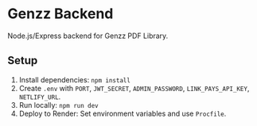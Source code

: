 # Genzz Backend
Node.js/Express backend for Genzz PDF Library.

## Setup
1. Install dependencies: `npm install`
2. Create `.env` with `PORT`, `JWT_SECRET`, `ADMIN_PASSWORD`, `LINK_PAYS_API_KEY`, `NETLIFY_URL`.
3. Run locally: `npm run dev`
4. Deploy to Render: Set environment variables and use `Procfile`.
